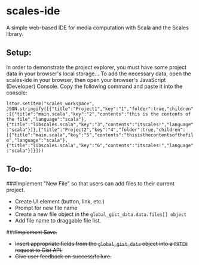 scales-ide
==========

A simple web-based IDE for media computation with Scala and the Scales library.

## Setup:

In order to demonstrate the project explorer, you must have some project data in your browser's local storage...
To add the necessary data, open the scales-ide in your browser, then open your browser's JavaScript (Developer) Console. Copy the following command and paste it into the console:

`lstor.setItem("scales_workspace", JSON.stringify([{"title":"Project1","key":"1","folder":true,"children":[{"title":"main.scala","key":"2","contents":"this is the contents of the file","language":"scala"},{"title":"libscales.scala","key":"3","contents":"itscales!","language":"scala"}]},{"title":"Project2","key":"4","folder":true,"children":[{"title":"main.scala","key":"5","contents":"thisisthecontentsofthefile","language":"scala"},{"title":"libscales.scala","key":"6","contents":"itscales!","language":"scala"}]}]))`

## To-do:
###Implement "New File" so that users can add files to their current project.
* Create UI element (button, link, etc.)
* Prompt for new file name
* Create a new file object in the `global_gist_data.data.files[] object`
* Add file name to draggable file list.

###~~Implement Save.~~
* ~~Insert appropriate fields from the `global_gist_data` object into a `PATCH` request to Gist API.~~
* ~~Give user feedback on success/failure.~~
